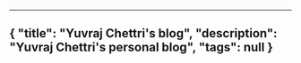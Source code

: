 ------------------
{
  "title": "Yuvraj Chettri's blog",
  "description": "Yuvraj Chettri's personal blog",
  "tags": null
}
------------------



